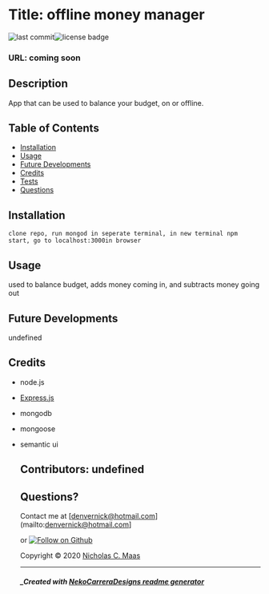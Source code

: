 # Title: offline money manager

![last commit](https://img.shields.io/github/last-commit/NekoCarreraDesigns/offline-money-manager?style=flat-square)![license badge](https://img.shields.io/github/license/NekoCarreraDesigns/offline-money-manager?style=flat-square)

### URL: coming soon

## Description

App that can be used to balance your budget, on or offline.

## Table of Contents

- [Installation](#installation)
- [Usage](#usage)
- [Future Developments](#future-developments)
- [Credits](#credits)
- [Tests](#tests)
- [Questions](#questions)

## Installation

`clone repo, run mongod in seperate terminal, in new terminal npm start, go to localhost:3000in browser`

## Usage

used to balance budget, adds money coming in, and subtracts money going out

## Future Developments

undefined

## Credits

- node.js

- [Express.js](https://www.npmjs.com/package/express)

- mongodb

- mongoose

- semantic ui

  ## Contributors: undefined

  ## Questions?

  Contact me at [denvernick@hotmail.com](mailto:denvernick@hotmail.com]

  or [![Follow on Github](https://img.shields.io/github/followers/NekoCarreraDesigns?label=Follow&style=social)](http://www.github.com/NekoCarreraDesigns)

  Copyright © 2020 [Nicholas C. Maas](http://www.github.com/NekoCarreraDesigns)

  ***

  ##### \_Created with [NekoCarreraDesigns readme generator](https://github.com/NekoCarreraDesigns/readme-generator)
